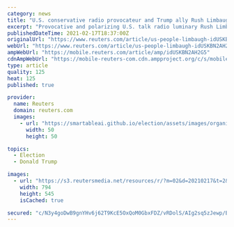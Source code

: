 ```yaml
---
category: news
title: "U.S. conservative radio provocateur and Trump ally Rush Limbaugh dies"
excerpt: "Provocative and polarizing U.S. talk radio luminary Rush Limbaugh, a leading voice on the American political right since the 1980s who boosted, and was honored by, former President Donald Trump, has died at age 70 after suffering from lung cancer,"
publishedDateTime: 2021-02-17T18:37:00Z
originalUrl: "https://www.reuters.com/article/us-people-limbaugh-idUSKBN2AH2G5"
webUrl: "https://www.reuters.com/article/us-people-limbaugh-idUSKBN2AH2G5"
ampWebUrl: "https://mobile.reuters.com/article/amp/idUSKBN2AH2G5"
cdnAmpWebUrl: "https://mobile-reuters-com.cdn.ampproject.org/c/s/mobile.reuters.com/article/amp/idUSKBN2AH2G5"
type: article
quality: 125
heat: 125
published: true

provider:
  name: Reuters
  domain: reuters.com
  images:
    - url: "https://smartableai.github.io/election/assets/images/organizations/reuters.com-50x50.jpg"
      width: 50
      height: 50

topics:
  - Election
  - Donald Trump

images:
  - url: "https://s3.reutersmedia.net/resources/r/?m=02&d=20210217&t=2&i=1551883036&w=&fh=545px&fw=&ll=&pl=&sq=&r=LYNXMPEH1G1GP"
    width: 794
    height: 545
    isCached: true

secured: "c/N3y4goDwB9gnYHv6j62T9KcE5OxQoM0GbxFDZ/vRDolS/AIg2sq5zJewp/BfF4aYwk5V30eWQ8ovyNwYrWkEaWsBEH/FpAFWxkmhGwlTx4HAfWVCa+FGUhYdAJb4ev2LDGXQZm5EHVDsfY9MX065f9sC89EHWe3GrECZKVugiRYuL3srFjdhKQ0poL3mIsl5dqHvLYMtULa+Mv4zW5hV4pW8GzyCNaJSzSMFgbqp3/XMgc0MIgA6LVNjsNzK8JK4VTkNi9IFk4gmIOpp41VO8MUo6fJxn+tVreLmOgXxcYJg5MqHgXjuG6lSxGbBVBLFbFILzr9CxEq6m4PeRmt4nCIp+A/gN9CFDd30eCblY=;jxZP50HzJGzfeFsD9k5FCA=="
---
```


